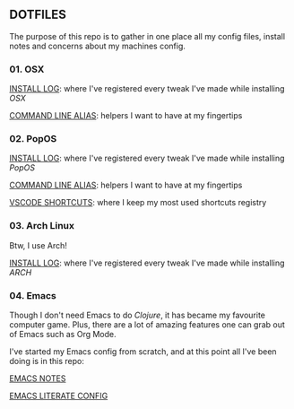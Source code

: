 ## DOTFILES

The purpose of this repo is to gather in one place all my config files, install notes and concerns about my machines config.

### 01. OSX

[INSTALL LOG](/osx/docs/install-log.md): where I've registered every tweak I've made while installing *OSX*

[COMMAND LINE ALIAS](/osx/alias/.alias): helpers I want to have at my fingertips

### 02. PopOS

[INSTALL LOG](/linux/docs/install-log.org): where I've registered every tweak I've made while installing *PopOS*

[COMMAND LINE ALIAS](/linux/alias/.alias): helpers I want to have at my fingertips

[VSCODE SHORTCUTS](/linux/docs/vscode-notes.md): where I keep my most used shortcuts registry

### 03. Arch Linux

Btw, I use Arch!

[INSTALL LOG](/arch/docs/install-log.md): where I've registered every tweak I've made while installing *ARCH*


### 04. Emacs

Though I don't need Emacs to do *Clojure*, it has became my favourite computer game. Plus, there are a lot of amazing features one can grab out of Emacs such as Org Mode.

I've started my Emacs config from scratch, and at this point all I've been doing is in this repo:

[EMACS NOTES](/emacs/notes/emacs-notes.org)

[EMACS LITERATE CONFIG](/emacs/config/emacs-config.org)
